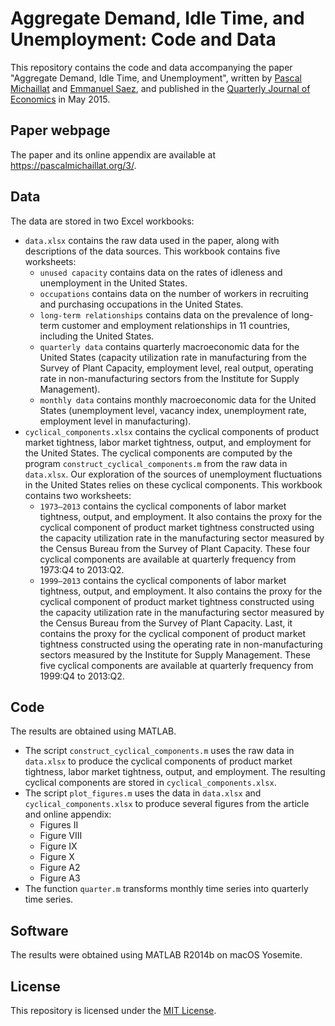 # Aggregate Demand, Idle Time, and Unemployment: Code and Data

This repository contains the code and data accompanying the paper "Aggregate Demand, Idle Time, and Unemployment", written by [Pascal Michaillat](https://pascalmichaillat.org) and [Emmanuel Saez](https://eml.berkeley.edu/~saez/), and published in the [Quarterly Journal of Economics](https://doi.org/10.1093/qje/qjv006) in May 2015.

## Paper webpage

The paper and its online appendix are available at https://pascalmichaillat.org/3/.

## Data

The data are stored in two Excel workbooks:

+ `data.xlsx` contains the raw data used in the paper, along with descriptions of the data sources. This workbook contains five worksheets:
	+ `unused capacity` contains data on the rates of idleness and unemployment in the United States.
	+ `occupations` contains data on the number of workers in recruiting and purchasing
	occupations in the United States.
	+ `long-term relationships` contains data on the prevalence of long-term customer and employment relationships in 11 countries, including the United States.
	+ `quarterly data` contains quarterly macroeconomic data for the United States (capacity utilization rate in manufacturing from the Survey of Plant Capacity, employment level, real output, operating rate in non-manufacturing sectors from the Institute for Supply Management).
	+ `monthly data` contains monthly macroeconomic data for the United States (unemployment level, vacancy index, unemployment rate, employment level in manufacturing).
+ `cyclical_components.xlsx` contains the cyclical components of product market tightness, labor market tightness, output, and employment for the United States. The cyclical components are computed by the program `construct_cyclical_components.m` from the raw data in `data.xlsx`. Our exploration of the sources of unemployment fluctuations in the United States relies on these cyclical components. This workbook contains two worksheets:
	+ `1973–2013` contains the cyclical components of labor market tightness, output, and employment. It also contains the proxy for the cyclical component of product market tightness constructed using the capacity utilization rate in the manufacturing sector measured by the Census Bureau from the Survey of Plant Capacity. These four cyclical components are available at quarterly frequency from 1973:Q4 to 2013:Q2.
	+ `1999–2013` contains the cyclical components of labor market tightness, output, and employment. It also contains the proxy for the cyclical component of product market tightness constructed using the capacity utilization rate in the manufacturing sector measured by the Census Bureau from the Survey of Plant Capacity. Last, it contains the proxy for the cyclical component of product market tightness constructed using the operating rate in non-manufacturing sectors measured by the Institute for Supply Management. These five cyclical components are available at quarterly frequency from 1999:Q4 to 2013:Q2.

## Code

The results are obtained using MATLAB.

+ The script `construct_cyclical_components.m` uses the raw data in `data.xlsx` to produce the cyclical components of product market tightness, labor market tightness, output, and employment. The resulting cyclical components are stored in `cyclical_components.xlsx`.
+ The script `plot_figures.m` uses the data in `data.xlsx` and `cyclical_components.xlsx` to produce several figures from the article and online appendix:
	+ Figures II
	+ Figure VIII
	+ Figure IX
	+ Figure X
	+ Figure A2
	+ Figure A3
+ The function `quarter.m` transforms monthly time series into quarterly time series.

## Software

The results were obtained using MATLAB R2014b on macOS Yosemite.

## License

This repository is licensed under the [MIT License](LICENSE.md).